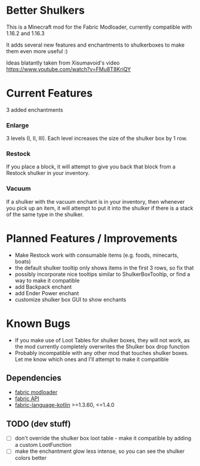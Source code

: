 # Better Shulkers

This is a Minecraft mod for the Fabric Modloader, currently compatible with 1.16.2 and 1.16.3

It adds several new features and enchantments to shulkerboxes to make them even more useful :)

Ideas blatantly taken from Xisumavoid's video https://www.youtube.com/watch?v=FMu8T8KriQY

# Current Features

3 added enchantments


### Enlarge

3 levels (I, II, III). Each level increases the size of the shulker box by 1 row.


### Restock

If you place a block, it will attempt to give you back that block from a Restock shulker in your inventory.


### Vacuum

If a shulker with the vacuum enchant is in your inventory, then whenever you pick up an item, it will attempt to put it into the shulker if there is a stack of the same type in the shulker.


# Planned Features / Improvements

- Make Restock work with consumable items (e.g. foods, minecarts, boats) 
- the default shulker tooltip only shows items in the first 3 rows, so fix that
- possibly incorporate nice tooltips similar to ShulkerBoxTooltip, or find a way to make it compatible
- add Backpack enchant
- add Ender Power enchant
- customize shulker box GUI to show enchants


# Known Bugs
- If you make use of Loot Tables for shulker boxes, they will not work, as the mod currently completely overwrites the Shulker box drop function
- Probably incompatible with any other mod that touches shulker boxes. Let me know which ones and I'll attempt to make it compatible


## Dependencies
 
- [fabric modloader](https://fabricmc.net/use/)
- [fabric API](https://www.curseforge.com/minecraft/mc-mods/fabric-api)
- [fabric-language-kotlin](https://github.com/FabricMC/fabric-language-kotlin) >=1.3.60, <=1.4.0


## TODO (dev stuff)

- [ ] don't override the shulker box loot table - make it compatible by adding a custom LootFunction
- [ ] make the enchantment glow less intense, so you can see the shulker colors better
